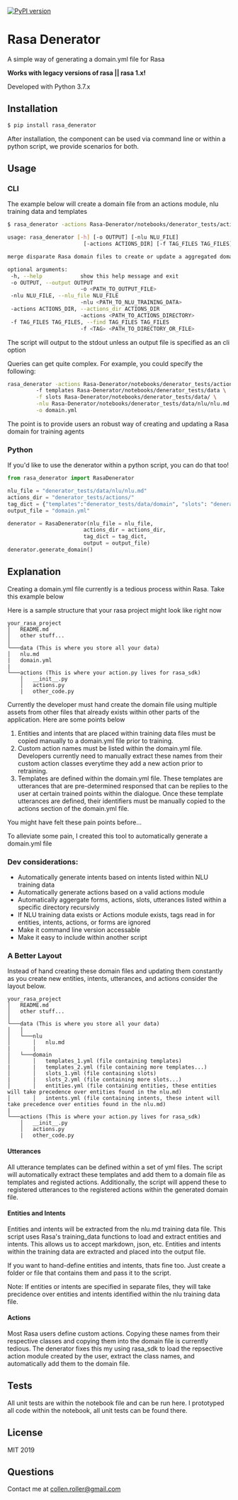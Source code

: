 [![PyPI version](https://badge.fury.io/py/rasa-denerator.svg)](https://badge.fury.io/py/rasa-denerator)

# Rasa Denerator

A simple way of generating a domain.yml file for Rasa

**Works with legacy versions of rasa || rasa 1.x!**

Developed with Python 3.7.x

## Installation

```bash
$ pip install rasa_denerator
```

After installation, the component can be used via command line or within a python script, we provide scenarios for both.

## Usage

### CLI

The example below will create a domain file from an actions module, nlu training data and templates

```bash
$ rasa_denerator -actions Rasa-Denerator/notebooks/denerator_tests/actions -f templates Rasa-Denerator/notebooks/denerator_tests/data -nlu Rasa-Denerator/notebooks/denerator_tests/data/nlu/nlu.md 
 ```
 
 ```bash
usage: rasa_denerator [-h] [-o OUTPUT] [-nlu NLU_FILE]
                         [-actions ACTIONS_DIR] [-f TAG_FILES TAG_FILES]

merge disparate Rasa domain files to create or update a aggregated domain.yml

optional arguments:
  -h, --help            show this help message and exit
  -o OUTPUT, --output OUTPUT
                        -o <PATH_TO_OUTPUT_FILE>
  -nlu NLU_FILE, --nlu_file NLU_FILE
                        -nlu <PATH_TO_NLU_TRAINING_DATA>
  -actions ACTIONS_DIR, --actions_dir ACTIONS_DIR
                        -actions <PATH_TO_ACTIONS_DIRECTORY>
  -f TAG_FILES TAG_FILES, --find TAG_FILES TAG_FILES
                        -f <TAG> <PATH_TO_DIRECTORY_OR_FILE>
 ```

The script will output to the stdout unless an output file is specified as an cli option

Queries can get quite complex. For example, you could specify the following:
```bash
rasa_denerator -actions Rasa-Denerator/notebooks/denerator_tests/actions \ 
         -f templates Rasa-Denerator/notebooks/denerator_tests/data \
         -f slots Rasa-Denerator/notebooks/denerator_tests/data/ \
         -nlu Rasa-Denerator/notebooks/denerator_tests/data/nlu/nlu.md \
         -o domain.yml
 ```
 
The point is to provide users an robust way of creating and updating a Rasa domain for training agents

### Python

If you'd like to use the denerator within a python script, you can do that too!
```python
from rasa_denerator import RasaDenerator

nlu_file = "denerator_tests/data/nlu/nlu.md"
actions_dir = "denerator_tests/actions/"
tag_dict = {"templates":"denerator_tests/data/domain", "slots": "denerator_tests/data/domain", "entities":"denerator_tests/data/domain"}
output_file = "domain.yml"

denerator = RasaDenerator(nlu_file = nlu_file, 
                        actions_dir = actions_dir,
                        tag_dict = tag_dict,
                        output = output_file)
denerator.generate_domain()

```

## Explanation

Creating a domain.yml file currently is a tedious process within Rasa.  Take this example below

Here is a sample structure that your rasa project might look like right now

```
your_rasa_project
│   README.md
│   other stuff...   
│
└───data (This is where you store all your data)
│   nlu.md
|   domain.yml
|       
└───actions (This is where your action.py lives for rasa_sdk)
    │   __init__.py
    │   actions.py
    |   other_code.py
```

Currently the developer must hand create the domain file using multiple assets from other files that already exists within other parts of the application. Here are some points below
 
1. Entities and intents that are placed within training data files must be copied manually to a domain.yml file prior to training. 
2. Custom action names must be listed within the domain.yml file. Developers currently need to manually extract these names from their custom action classes everytime they add a new action prior to retraining.
3. Templates are defined within the domain.yml file. These templates are utterances that are pre-determined responsed that can be replies to the user at certain trained points within the dialogue. Once these template utterances are defined, their identifiers must be manually copied to the actions section of the domain.yml file.

You might have felt these pain points before...

To alleviate some pain, I created this tool to automatically generate a domain.yml file

### Dev considerations: 
- Automatically generate intents based on intents listed within NLU training data
- Automatically generate actions based on a valid actions module  
- Automatically aggergate forms, actions, slots, utterances listed within a specific directory recursivly
- If NLU training data exists or Actions module exists, tags read in for entities, intents, actions, or forms are ignored
- Make it command line version accessable
- Make it easy to include within another script

### A Better Layout

Instead of hand creating these domain files and updating them constantly as you create new entities, intents, utterances, and actions consider the layout below. 

```
your_rasa_project
│   README.md
│   other stuff...   
│
└───data (This is where you store all your data)
│   │
│   └───nlu
│       │   nlu.md
|       |
│   └───domain
│       │   templates_1.yml (file containing templates)
|       |   templates_2.yml (file containing more templates...)
│       │   slots_1.yml (file containing slots)
|       |   slots_2.yml (file containing more slots...)
│       │   entities.yml (file containing entities, these entities will take precedence over entities found in the nlu.md)
│       │   intents.yml (file containing intents, these intent will take precedence over entities found in the nlu.md)
|       
└───actions (This is where your action.py lives for rasa_sdk)
    │   __init__.py
    │   actions.py
    |   other_code.py
```

#### Utterances

All utterance templates can be defined within a set of yml files. The script will automatically extract these templates and add them to a domain file as templates and registed actions. Additionally, the script will append these to registered utterances to the registered actions within the generated domain file. 

#### Entities and Intents

Entities and intents will be extracted from the nlu.md training data file. This script uses Rasa's training_data functions to load and extract entities and intents. This allows us to accept markdown, json, etc. Entities and intents within the training data are extracted and placed into the output file.

If you want to hand-define entities and intents, thats fine too. Just create a folder or file that contains them and pass it to the script. 

Note: If entities or intents are specified in separate files, they will take precidence over entities and intents identified within the nlu training data file.

#### Actions

Most Rasa users define custom actions. Copying these names from their respective classes and copying them into the domain file is currently tedious. The denerator fixes this my using rasa_sdk to  load the repsective action module created by the user, extract the class names, and automatically add them to the domain file.

## Tests

All unit tests are within the notebook file and can be run here. I prototyped all code within the notebook, all unit tests can be found there.

## License 

MIT 2019

## Questions

Contact me at collen.roller@gmail.com
